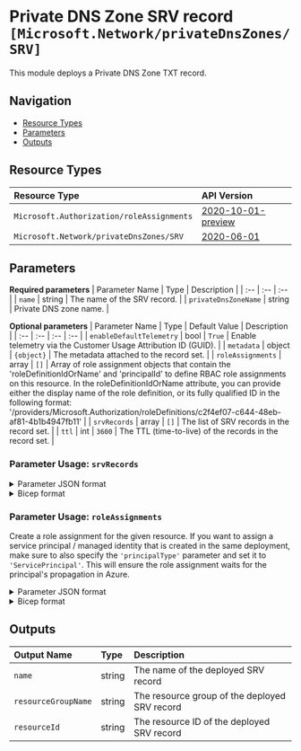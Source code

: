 # Private DNS Zone SRV record `[Microsoft.Network/privateDnsZones/SRV]`

This module deploys a Private DNS Zone TXT record.

## Navigation

- [Resource Types](#Resource-Types)
- [Parameters](#Parameters)
- [Outputs](#Outputs)

## Resource Types

| Resource Type | API Version |
| :-- | :-- |
| `Microsoft.Authorization/roleAssignments` | [2020-10-01-preview](https://docs.microsoft.com/en-us/azure/templates/Microsoft.Authorization/2020-10-01-preview/roleAssignments) |
| `Microsoft.Network/privateDnsZones/SRV` | [2020-06-01](https://docs.microsoft.com/en-us/azure/templates/Microsoft.Network/2020-06-01/privateDnsZones/SRV) |

## Parameters

**Required parameters**
| Parameter Name | Type | Description |
| :-- | :-- | :-- |
| `name` | string | The name of the SRV record. |
| `privateDnsZoneName` | string | Private DNS zone name. |

**Optional parameters**
| Parameter Name | Type | Default Value | Description |
| :-- | :-- | :-- | :-- |
| `enableDefaultTelemetry` | bool | `True` | Enable telemetry via the Customer Usage Attribution ID (GUID). |
| `metadata` | object | `{object}` | The metadata attached to the record set. |
| `roleAssignments` | array | `[]` | Array of role assignment objects that contain the 'roleDefinitionIdOrName' and 'principalId' to define RBAC role assignments on this resource. In the roleDefinitionIdOrName attribute, you can provide either the display name of the role definition, or its fully qualified ID in the following format: '/providers/Microsoft.Authorization/roleDefinitions/c2f4ef07-c644-48eb-af81-4b1b4947fb11' |
| `srvRecords` | array | `[]` | The list of SRV records in the record set. |
| `ttl` | int | `3600` | The TTL (time-to-live) of the records in the record set. |


### Parameter Usage: `srvRecords`

<details>

<summary>Parameter JSON format</summary>

```json
"srvRecords": {
    "value": [
      {
        "port": "int",
        "priority": "int",
        "target": "string",
        "weight": "int"
      }
    ]
}
```

</details>

<details>

<summary>Bicep format</summary>

```bicep
srvRecords: [
    {
        port: 'int'
        priority: 'int'
        target: 'string'
        weight: 'int'
    }
]
```

</details>
<p>

### Parameter Usage: `roleAssignments`

Create a role assignment for the given resource. If you want to assign a service principal / managed identity that is created in the same deployment, make sure to also specify the `'principalType'` parameter and set it to `'ServicePrincipal'`. This will ensure the role assignment waits for the principal's propagation in Azure.

<details>

<summary>Parameter JSON format</summary>

```json
"roleAssignments": {
    "value": [
        {
            "roleDefinitionIdOrName": "Reader",
            "description": "Reader Role Assignment",
            "principalIds": [
                "12345678-1234-1234-1234-123456789012", // object 1
                "78945612-1234-1234-1234-123456789012" // object 2
            ]
        },
        {
            "roleDefinitionIdOrName": "/providers/Microsoft.Authorization/roleDefinitions/c2f4ef07-c644-48eb-af81-4b1b4947fb11",
            "principalIds": [
                "12345678-1234-1234-1234-123456789012" // object 1
            ],
            "principalType": "ServicePrincipal"
        }
    ]
}
```

</details>

<details>

<summary>Bicep format</summary>

```bicep
roleAssignments: [
    {
        roleDefinitionIdOrName: 'Reader'
        description: 'Reader Role Assignment'
        principalIds: [
            '12345678-1234-1234-1234-123456789012' // object 1
            '78945612-1234-1234-1234-123456789012' // object 2
        ]
    }
    {
        roleDefinitionIdOrName: '/providers/Microsoft.Authorization/roleDefinitions/c2f4ef07-c644-48eb-af81-4b1b4947fb11'
        principalIds: [
            '12345678-1234-1234-1234-123456789012' // object 1
        ]
        principalType: 'ServicePrincipal'
    }
]
```

</details>
<p>

## Outputs

| Output Name | Type | Description |
| :-- | :-- | :-- |
| `name` | string | The name of the deployed SRV record |
| `resourceGroupName` | string | The resource group of the deployed SRV record |
| `resourceId` | string | The resource ID of the deployed SRV record |
